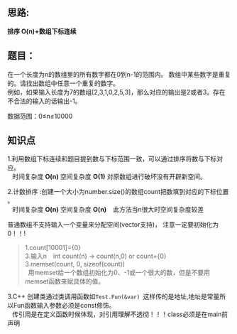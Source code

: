 ## 思路:  
__排序 O(n)+数组下标连续__

## 题目：
在一个长度为n的数组里的所有数字都在0到n-1的范围内。 数组中某些数字是重复的。请找出数组中任意一个重复的数字。  
例如，如果输入长度为7的数组[2,3,1,0,2,5,3]，那么对应的输出是2或者3。存在不合法的输入的话输出-1。

数据范围：0≤n≤10000 

## 知识点
1.利用数组下标连续和题目提到数与下标范围一致，可以通过排序将数与下标对应。  
&ensp; 时间复杂度 __O(n)__ 空间复杂度 __O(1)__ 对原数组进行破坏没有开辟新空间。  

2.计数排序 :创建一个大小为number.size()的数组count把数填到对应的下标位置 。  
&ensp; 时间复杂度 __O(n)__ 空间复杂度 __O(n)__ 
&ensp; 此方法当n很大时空间复杂度较差  
  
普通数组不支持输入一个变量来分配空间(vector支持)， 注意一定要初始化为0！！!  
> 1.count[10001]={0}   
> 3.输入n &ensp; <vector> int count(n) -> count(n,0)  or  count={0}  
> 3.memset(count, 0, sizeof(count))      
> &ensp;用memset给一个数组初始化为0、-1或一个很大的数，但是不要用memset函数来赋具体的值。


3.C++ 创建类通过类调用函数如`Test.Fun(&var) `这样传的是地址,地址是常量所以Fun函数输入参数必须是const修饰。  
 &ensp; 传引用是在定义函数时候体现，对引用理解不透彻！！！class必须是在main前声明
